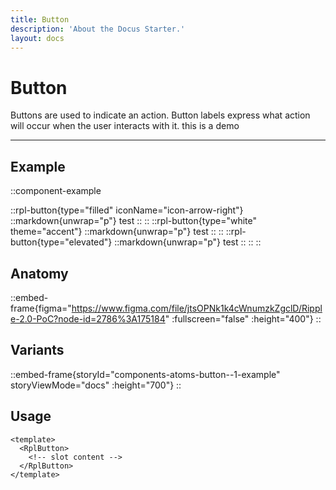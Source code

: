 ```yaml
---
title: Button
description: 'About the Docus Starter.'
layout: docs
---
```


# Button

Buttons are used to indicate an action. Button labels express what action will occur when the user interacts with it.
this is a demo

---

## Example

::component-example

  ::rpl-button{type="filled" iconName="icon-arrow-right"}
    ::markdown{unwrap="p"}
      test
    ::
  ::
  ::rpl-button{type="white" theme="accent"}
    ::markdown{unwrap="p"}
      test
    ::
  ::
  ::rpl-button{type="elevated"}
    ::markdown{unwrap="p"}
      test
    ::
  ::
::

## Anatomy

::embed-frame{figma="https://www.figma.com/file/jtsOPNk1k4cWnumzkZgclD/Ripple-2.0-PoC?node-id=2786%3A175184" :fullscreen="false" :height="400"}
::


## Variants

::embed-frame{storyId="components-atoms-button--1-example" storyViewMode="docs" :height="700"}
::

## Usage

```vue
<template>
  <RplButton>
    <!-- slot content -->
  </RplButton>
</template>
```
